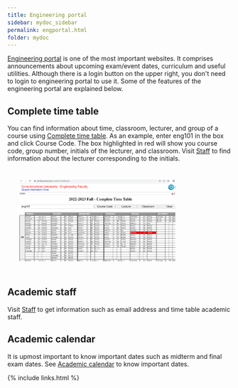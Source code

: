 ```yaml
---
title: Engineering portal
sidebar: mydoc_sidebar
permalink: engportal.html
folder: mydoc
---
```


[Engineering portal](https://portal.gaueng.org) is one of the most important websites. It comprises announcements about upcoming exam/event dates, curriculum and useful utilities. Although there is a login button on the upper right, you don't need to login to engineering portal to use it. Some of the features of the engineering portal are explained below.

## Complete time table

You can find information about time, classroom, lecturer, and group of a course using [Complete time table](https://portal.gaueng.org/comptt/timetable.php). As an example, enter eng101 in the box and click Course Code. The box highlighted in red will show you course code, group number, initials of the lecturer, and classroom. Visit [Staff](https://portal.gaueng.org/lectab/lecta.php) to find information about the lecturer corresponding to the initials.

<img src="images/portal.png" alt="Complete Time Table" style="width:70%;height:auto;padding:25px;">

## Academic staff

Visit [Staff](https://portal.gaueng.org/lectab/lecta.php) to get information such as email address and time table academic staff.

## Academic calendar

It is upmost important to know important dates such as midterm and final exam dates. See [Academic calendar](https://www.gau.edu.tr/storage//uploads/0/0/0/cal2024-2025-page-0001-1721634720.jpg?vs=1) to know important dates.

{% include links.html %}
